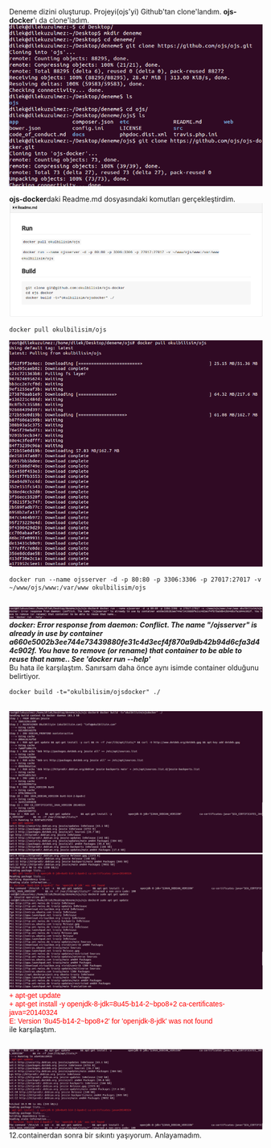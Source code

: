 Deneme dizini oluşturup. Projeyi(ojs'yi) Github'tan clone'landım.
**ojs-docker**'ı da clone'ladım.
<br><img class="" src="1.png" alt="" />

**ojs-docker**daki Readme.md dosyasındaki komutları gerçekleştirdim.
<br><img class="" src="readme.png" alt="" />
<pre><code>docker pull okulbilisim/ojs</code></pre>
<img class="" src="2.png" alt="" />

<pre><code>docker run --name ojsserver -d -p 80:80 -p 3306:3306 -p 27017:27017 -v ~/www/ojs/www:/var/www okulbilisim/ojs</code></pre>
<br><img class="" src="3.png" alt="" />
*__docker: Error response from daemon: Conflict. The name "/ojsserver" is already in use by container a660e5002b3ee744e73439880fe31c4d3ecf4f870a9db42b94d6cfa3d44c902f. You have to remove (or rename) that container to be able to reuse that name..
See 'docker run --help'__*
<br>Bu hata ile karşılaştım. Sanırsam daha önce aynı isimde container olduğunu belirtiyor.

<pre><code>docker build -t="okulbilisim/ojsdocker" ./</code></pre>
<br><img class="" src="4.png" alt="" />
<br><img class="" src="5.png" alt="" />
<font face="Arial" color="red">+ apt-get update</font>
<br><font face="Arial" color="red">+ apt-get install -y openjdk-8-jdk=8u45-b14-2~bpo8+2 ca-certificates-java=20140324</font>
<br><font face="Arial" color="red">E: Version '8u45-b14-2~bpo8+2' for 'openjdk-8-jdk' was not found</font>
<br> ile karşılaştım.

<br><img class="" src="12container.png" alt="" />
12.containerdan sonra bir sıkıntı yaşıyorum. Anlayamadım.

